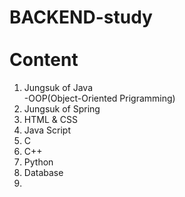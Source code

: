 # BACKEND-study<br/><br/>Content
1. Jungsuk of Java<br/>-OOP(Object-Oriented Prigramming)
2. Jungsuk of Spring<br/>
3. HTML & CSS
4. Java Script
5. C
6. C++
7. Python
8. Database
9. 
